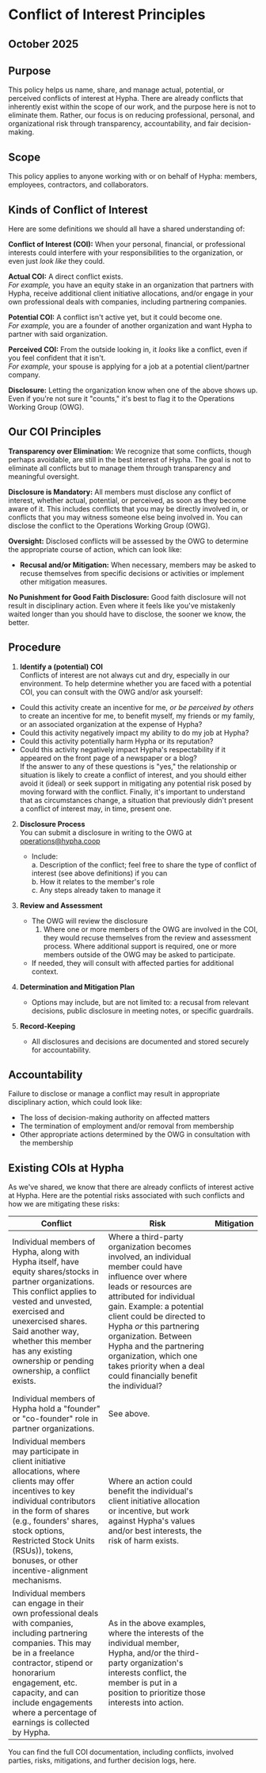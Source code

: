 # Conflict of Interest Principles

## October 2025

## Purpose

This policy helps us name, share, and manage actual, potential, or perceived conflicts of interest at Hypha. There are already conflicts that inherently exist within the scope of our work, and the purpose here is not to eliminate them. Rather, our focus is on reducing professional, personal, and organizational risk through transparency, accountability, and fair decision-making. 

## Scope

This policy applies to anyone working with or on behalf of Hypha: members, employees, contractors, and collaborators.

## Kinds of Conflict of Interest

Here are some definitions we should all have a shared understanding of: 

**Conflict of Interest (COI):** When your personal, financial, or professional interests could interfere with your responsibilities to the organization, or even just *look like* they could.

**Actual COI:** A direct conflict exists.   
*For example,* you have an equity stake in an organization that partners with Hypha, receive additional client initiative allocations, and/or engage in your own professional deals with companies, including partnering companies.

**Potential COI:** A conflict isn't active yet, but it could become one.   
*For example,* you are a founder of another organization and want Hypha to partner with said organization. 

**Perceived COI:** From the outside looking in, it *looks* like a conflict, even if you feel confident that it isn't.   
*For example,* your spouse is applying for a job at a potential client/partner company. 

**Disclosure:** Letting the organization know when one of the above shows up. Even if you're not sure it "counts," it's best to flag it to the Operations Working Group (OWG). 

## Our COI Principles

**Transparency over Elimination:** We recognize that some conflicts, though perhaps avoidable, are still in the best interest of Hypha. The goal is not to eliminate all conflicts but to manage them through transparency and meaningful oversight.

**Disclosure is Mandatory:** All members must disclose any conflict of interest, whether actual, potential, or perceived, as soon as they become aware of it. This includes conflicts that you may be directly involved in, or conflicts that you may witness someone else being involved in. You can disclose the conflict to the Operations Working Group (OWG). 

**Oversight:** Disclosed conflicts will be assessed by the OWG to determine the appropriate course of action, which can look like: 

* **Recusal and/or Mitigation:** When necessary, members may be asked to recuse themselves from specific decisions or activities or implement other mitigation measures.

**No Punishment for Good Faith Disclosure:** Good faith disclosure will not result in disciplinary action. Even where it feels like you've mistakenly waited longer than you should have to disclose, the sooner we know, the better. 

## Procedure

1. **Identify a (potential) COI**  
   Conflicts of interest are not always cut and dry, especially in our environment. To help determine whether you are faced with a potential COI, you can consult with the OWG and/or ask yourself:  
* Could this activity create an incentive for me, *or be perceived by others* to create an incentive for me, to benefit myself, my friends or my family, or an associated organization at the expense of Hypha?  
* Could this activity negatively impact my ability to do my job at Hypha?   
* Could this activity potentially harm Hypha or its reputation?  
* Could this activity negatively impact Hypha's respectability if it appeared on the front page of a newspaper or a blog?  
  If the answer to any of these questions is "yes," the relationship or situation is likely to create a conflict of interest, and you should either avoid it (ideal) or seek support in mitigating any potential risk posed by moving forward with the conflict. Finally, it's important to understand that as circumstances change, a situation that previously didn't present a conflict of interest may, in time, present one.  
2. **Disclosure Process**  
   You can submit a disclosure in writing to the OWG at [operations@hypha.coop](mailto:operations@hypha.coop)   
   * Include:  
      a. Description of the conflict; feel free to share the type of conflict of interest (see above definitions) if you can  
      b. How it relates to the member's role  
      c. Any steps already taken to manage it

3. **Review and Assessment**  
   * The OWG will review the disclosure  
     1. Where one or more members of the OWG are involved in the COI, they would recuse themselves from the review and assessment process. Where additional support is required, one or more members outside of the OWG may be asked to participate.   
   * If needed, they will consult with affected parties for additional context.

4. **Determination and Mitigation Plan**  
   * Options may include, but are not limited to: a recusal from relevant decisions, public disclosure in meeting notes, or specific guardrails.

5. **Record-Keeping**  
   * All disclosures and decisions are documented and stored securely for accountability.

## Accountability

Failure to disclose or manage a conflict may result in appropriate disciplinary action, which could look like: 

* The loss of decision-making authority on affected matters   
* The termination of employment and/or removal from membership   
* Other appropriate actions determined by the OWG in consultation with the membership

## Existing COIs at Hypha

As we've shared, we know that there are already conflicts of interest active at Hypha. Here are the potential risks associated with such conflicts and how we are mitigating these risks: 

| Conflict | Risk | Mitigation |
| ----- | ----- | ----- |
| Individual members of Hypha, along with Hypha itself, have equity shares/stocks in partner organizations.  This conflict applies to vested and unvested, exercised and unexercised shares. Said another way, whether this member has any existing ownership or pending ownership, a conflict exists.  | Where a third-party organization becomes involved, an individual member could have influence over where leads or resources are attributed for individual gain.  Example: a potential client could be directed to Hypha *or* this partnering organization. Between Hypha and the partnering organization, which one takes priority when a deal could financially benefit the individual?  |  |
| Individual members of Hypha hold a "founder" or "co-founder" role in partner organizations.  | See above. |  |
| Individual members may participate in client initiative allocations, where clients may offer incentives to key individual contributors in the form of shares (e.g., founders' shares, stock options, Restricted Stock Units (RSUs)), tokens, bonuses, or other incentive-alignment mechanisms.  | Where an action could benefit the individual's client initiative allocation or incentive, but work against Hypha's values and/or best interests, the risk of harm exists.  |  |
| Individual members can engage in their own professional deals with companies, including partnering companies. This may be in a freelance contractor, stipend or honorarium engagement, etc. capacity, and can include engagements where a percentage of earnings is collected by Hypha.  | As in the above examples, where the interests of the individual member, Hypha, and/or the third-party organization's interests conflict, the member is put in a position to prioritize those interests into action.  |  |

You can find the full COI documentation, including conflicts, involved parties, risks, mitigations, and further decision logs, here.
